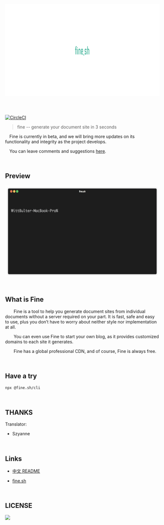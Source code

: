 <p align="center" height="250">
  <img height="300" src="logo.png" align="center"/>
</p>
<br/>
<br/>

[![CircleCI](https://circleci.com/gh/just-fine/fine.sh-cli.svg?style=svg)](https://circleci.com/gh/just-fine/fine.sh-cli)

> fine -- generate your document site in 3 seconds
  
&emsp;Fine is currently in beta, and we will bring more updates on its functionality and integrity as the project develops.
  
&emsp;You can leave comments and suggestions [here](https://github.com/just-fine/fine.sh-cli/issues/new).

<br/>

## Preview

<p align="left" height="250">
  <img height="300" src="fine.sh.gif" align="center"/>
</p>

<br/>

## What is Fine

&emsp;&emsp;Fine is a tool to help you generate document sites from individual documents without a server required on your part. It is fast, safe and easy to use, plus you don’t have to worry about neither style nor implementation at all.

&emsp;&emsp;You can even use Fine to start your own blog, as it provides customized domains to each site it generates.

&emsp;&emsp;Fine has a global professional CDN, and of course, Fine is always free.

<br/>

## Have a try

   ```
   npx @fine.sh/cli
   ```

<br/>

## THANKS

Translator:

  -  Szyanne

<br/>

## Links

  - [中文 README](README_CN.md)
  
  - [fine.sh](https://fine.sh)

  
<br/>

## LICENSE


<a href="https://app.fossa.io/projects/git%2Bgithub.com%2Fjust-fine%2Ffine.sh-cli?ref=badge_large" alt="FOSSA Status"><img src="https://app.fossa.io/api/projects/git%2Bgithub.com%2Fjust-fine%2Ffine.sh-cli.svg?type=large"/></a>

<br/>
<br/>
